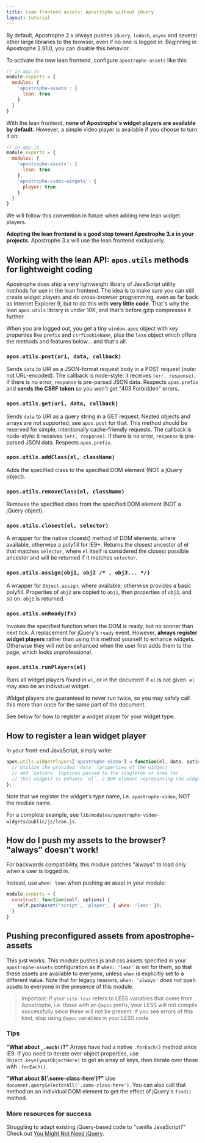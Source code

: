```yaml
---
title: Lean frontend assets: Apostrophe without jQuery
layout: tutorial
---
```


By default, Apostrophe 2.x always pushes `jQuery`, `lodash`, `async` and several other large libraries to the browser, even if no one is logged in. Beginning in Apostrophe 2.91.0, you can disable this behavior.

To activate the new lean frontend, configure `apostrophe-assets` like this:

```javascript
// in app.js
module.exports = {
  modules: {
    'apostrophe-assets': {
      lean: true
    }
  }
}
```

With the lean frontend, **none of Apostrophe's widget players are available by default.** However, a simple video player is available if you choose to turn it on:

```javascript
// in app.js
module.exports = {
  modules: {
    'apostrophe-assets': {
      lean: true
    },
    'apostrophe-video-widgets': {
      player: true
    }
  }
}
```

We will follow this convention in future when adding new lean widget players.

**Adopting the lean frontend is a good step toward Apostrophe 3.x in your projects.** Apostrophe 3.x will use the lean frontend exclusively.

## Working with the lean API: `apos.utils` methods for lightweight coding

Apostrophe does ship a very lightweight library of JavaScript utility methods for use in the lean frontend. The idea is to make sure you can still create widget players and do cross-browser programming, even as far back as Internet Explorer 9, but to do this with **very little code**. That's why the lean `apos.utils` library is under 10K, and that's before gzip compresses it further.

When you are logged out, you get a tiny `window.apos` object with key properties like `prefix` and `csrfCookieName`, plus the `lean` object which offers the methods and features below... and that's all.

### `apos.utils.post(uri, data, callback)`

Sends `data` to URI as a JSON-format request body in a POST request (note: not URL-encoded). The callback is node-style: it receives `(err, response)`. If there is no error, `response` is pre-parsed JSON data. Respects `apos.prefix` and **sends the CSRF token** so you won't get "403 Forbidden" errors.

### `apos.utils.get(uri, data, callback)`

Sends `data` to URI as a query string in a GET request. Nested objects and arrays are not supported; see `apos.post` for that. This method should be reserved for simple, intentionally cache-friendly requests. The callback is node-style: it receives `(err, response)`. If there is no error, `response` is pre-parsed JSON data. Respects `apos.prefix`.

### `apos.utils.addClass(el, className)`

Adds the specified class to the specified DOM element (NOT a jQuery object).

### `apos.utils.removeClass(el, className)`

Removes the specified class from the specified DOM element (NOT a jQuery object).

### `apos.utils.closest(el, selector)`

A wrapper for the native closest() method of DOM elements,
where available, otherwise a polyfill for IE9+. Returns the
closest ancestor of el that matches `selector`, where
`el` itself is considered the closest possible ancestor and will
be returned if it matches `selector`.

### `apos.utils.assign(obj1, obj2 /* , obj3... */)`

A wrapper for `Object.assign`, where available; otherwise provides a basic polyfill. Properties of `obj2` are copied to `obj1`, then properties of `obj3`, and so on. `obj1` is returned.

### `apos.utils.onReady(fn)`

Invokes the specified function when the DOM is ready, but no sooner than next tick. A replacement for jQuery's `ready` event. However, **always register widget players** rather than using this method yourself to enhance widgets. Otherwise they will not be enhanced when the user first adds them to the page, which looks unprofessional.

### `apos.utils.runPlayers(el)`

Runs all widget players found in `el`, or in the document if `el` is not given. `el` may also be an individual widget.

Widget players are guaranteed to never run twice, so you may safely call this more than once for the same part of the document.

See below for how to register a widget player for your widget type.

## How to register a lean widget player

In your front-end JavaScript, simply write:

```javascript
apos.utils.widgetPlayers['apostrophe-video'] = function(el, data, options) {
  // Utilize the provided `data` (properties of the widget)
  // and `options` (options passed to the singleton or area for
  // this widget) to enhance `el`, a DOM element representing the widget
};
```

Note that we register the widget's type name, i.e. `apostrophe-video`, NOT the module name.

For a complete example, see `lib/modules/apostrophe-video-widgets/public/js/lean.js`.

## How do I push my assets to the browser? "always" doesn't work!

For backwards compatibility, this module patches "always" to load only when a user is logged in.

Instead, use `when: lean` when pushing an asset in your module:

```javascript
module.exports = {
  construct: function(self, options) {
    self.pushAsset('script', 'player', { when: 'lean' });
  }
}
```
## Pushing preconfigured assets from apostrophe-assets

This just works. This module pushes js and css assets specified in your `apostrophe-assets` configuration as if `when: 'lean'` is set for them, so that these assets are available to everyone, unless `when` is explicitly set to a different value. Note that for legacy reasons, `when: 'always'` *does not* push assets to everyone in the presence of this module.

> Important: if your `site.less` refers to LESS variables that come from Apostrophe, i.e. those with an `@apos` prefix, your LESS will not compile successfully since these will not be present. If you see errors of this kind, stop using `@apos` variables in your LESS code.

### Tips

**"What about `_.each()`?"** Arrays have had a native `.forEach()` method since IE9. If you need to iterate over object properties, use `Object.keys(yourObjectHere)` to get an array of keys, then iterate over those with `.forEach()`.

**"What about $('.some-class-here')?"** Use `document.querySelectorAll('.some-class-here')`. You can also call that method on an individual DOM element to get the effect of jQuery's `find()` method.

### More resources for success

Struggling to adapt existing jQuery-based code to "vanilla JavaScript?" Check out [You Might Not Need jQuery](http://youmightnotneedjquery.com/).
